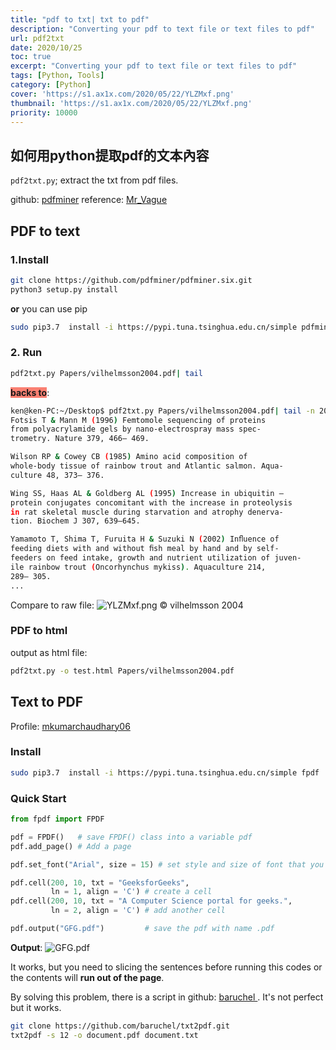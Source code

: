 ```yaml
---
title: "pdf to txt| txt to pdf"
description: "Converting your pdf to text file or text files to pdf"
url: pdf2txt
date: 2020/10/25
toc: true
excerpt: "Converting your pdf to text file or text files to pdf"
tags: [Python, Tools]
category: [Python]
cover: 'https://s1.ax1x.com/2020/05/22/YLZMxf.png'
thumbnail: 'https://s1.ax1x.com/2020/05/22/YLZMxf.png'
priority: 10000
---
```


## 如何用python提取pdf的文本內容

`pdf2txt.py`; extract the txt from pdf files.

github: [pdfminer](https://github.com/pdfminer/pdfminer.six)
reference: [Mr_Vague](https://blog.csdn.net/m0_37952030/article/details/85041434)

## PDF to text
### 1.Install

```bash
git clone https://github.com/pdfminer/pdfminer.six.git
python3 setup.py install
```

**or**
you can use pip
```bash
sudo pip3.7  install -i https://pypi.tuna.tsinghua.edu.cn/simple pdfminer.six
```

### 2. Run
```bash
pdf2txt.py Papers/vilhelmsson2004.pdf| tail
```
<span style="background:salmon">**backs to**</span>:
```bash
ken@ken-PC:~/Desktop$ pdf2txt.py Papers/vilhelmsson2004.pdf| tail -n 20
Fotsis T & Mann M (1996) Femtomole sequencing of proteins
from polyacrylamide gels by nano-electrospray mass spec-
trometry. Nature 379, 466– 469.

Wilson RP & Cowey CB (1985) Amino acid composition of
whole-body tissue of rainbow trout and Atlantic salmon. Aqua-
culture 48, 373– 376.

Wing SS, Haas AL & Goldberg AL (1995) Increase in ubiquitin –
protein conjugates concomitant with the increase in proteolysis
in rat skeletal muscle during starvation and atrophy denerva-
tion. Biochem J 307, 639–645.

Yamamoto T, Shima T, Furuita H & Suzuki N (2002) Inﬂuence of
feeding diets with and without ﬁsh meal by hand and by self-
feeders on feed intake, growth and nutrient utilization of juven-
ile rainbow trout (Oncorhynchus mykiss). Aquaculture 214,
289– 305.
...
```
Compare to raw file:
![YLZMxf.png](https://s1.ax1x.com/2020/05/22/YLZMxf.png)
© vilhelmsson 2004

### PDF to html
output as html file:
```bash
pdf2txt.py -o test.html Papers/vilhelmsson2004.pdf
```

## Text to PDF
Profile: [mkumarchaudhary06](https://www.geeksforgeeks.org/convert-text-and-text-file-to-pdf-using-python/)
### Install
```bash
sudo pip3.7  install -i https://pypi.tuna.tsinghua.edu.cn/simple fpdf
```

### Quick Start

```python
from fpdf import FPDF

pdf = FPDF()   # save FPDF() class into a variable pdf
pdf.add_page() # Add a page

pdf.set_font("Arial", size = 15) # set style and size of font that you want in the pdf

pdf.cell(200, 10, txt = "GeeksforGeeks",  
         ln = 1, align = 'C') # create a cell
pdf.cell(200, 10, txt = "A Computer Science portal for geeks.",
         ln = 2, align = 'C') # add another cell

pdf.output("GFG.pdf")         # save the pdf with name .pdf
```
**Output**:
![GFG.pdf](https://media.geeksforgeeks.org/wp-content/uploads/20200108153749/GFG201.jpg)

It works, but you need to slicing the sentences before running this codes or the contents will **run out of the page**.

By solving this problem, there is a script in github: [baruchel
](https://github.com/baruchel/txt2pdf). It's not perfect but it works.

```bash
git clone https://github.com/baruchel/txt2pdf.git
txt2pdf -s 12 -o document.pdf document.txt
```
